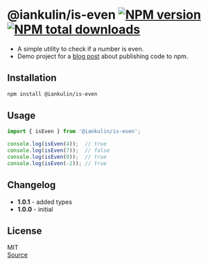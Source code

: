# @iankulin/is-even [![NPM version](https://img.shields.io/npm/v/@iankulin/is-even.svg?style=flat)](https://www.npmjs.com/package/@iankulin/is-even) [![NPM total downloads](https://img.shields.io/npm/dt/@iankulin/is-even.svg?style=flat)](https://npmjs.org/package/@iankulin/is-even)


* A simple utility to check if a number is even.
* Demo project for a [blog post](https://devendevour.wordpress.com/2024/10/14/code-reuse-by-publishing-to-npm/) about publishing code to npm.

## Installation

```bash
npm install @iankulin/is-even
```

## Usage

```javascript
import { isEven } from '@iankulin/is-even';

console.log(isEven(4));  // true
console.log(isEven(7));  // false
console.log(isEven(0));  // true
console.log(isEven(-2)); // true
```

## Changelog

- **1.0.1** - added types
- **1.0.0** - initial

## License

MIT  
[Source](https://github.com/IanKulin/is-even)